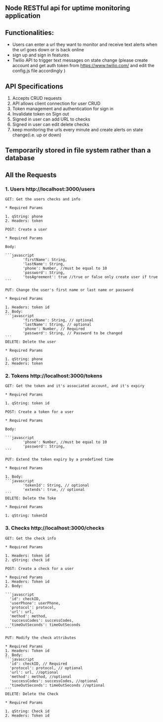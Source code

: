 ## Node RESTful api for uptime monitoring application

## Functionalities:
* Users can enter a url they want to monitor and receive text alerts when the url goes down or is back online
* sign up and sign in features
* Twilio API to trigger text messages on state change (please create account and get auth token from https://www.twilio.com/ and edit the config.js file accordingly )

## API Specifications
1. Accepts CRUD requests
2. API allows client connection for user CRUD
3. Token management and authentication for sign in
4. Invalidate token on Sign out
5. Signed in user can add URL to checks
6. Signed in user can edit delete checks
7. keep monitoring the urls every minute and create alerts on state change(i.e. up or down)

## Temporarily stored in file system rather than a database

## All the Requests
### 1. Users http://localhost:3000/users
    GET: Get the users checks and info
    
    * Required Params 
    
    1. qString: phone
    2. Headers: token
    
    POST: Create a user
    
    * Required Params 
    
    Body: 
    
    ```javascript
            'firstName': String,
            'lastName': String,
            'phone': Number, //must be equal to 10
            'password': String, 
            'tosAgreement': true //true or false only create user if true
    ```

    PUT: Change the user's first name or last name or password

    * Required Params 

    1. Headers: token id
    2. Body:
    ```javascript
            'firstName': String, // optional
            'lastName': String, // optional
            'phone': Number, // Required
            'password': String, // Password to be changed
    ```
    DELETE: Delete the user

    * Required Params 
    
    1. qString: phone
    2. Headers: token

### 2. Tokens http://localhost:3000/tokens
    GET: Get the token and it's associated account, and it's expiry
    
    * Required Params 
    
    1. qString: token id
    
    POST: Create a token for a user
    
    * Required Params 
    
    Body: 
    
    ```javascript
            'phone': Number, //must be equal to 10
            'password': String, 
    ```

    PUT: Extend the token expiry by a predefined time

    * Required Params 

    1. Body:
    ```javascript
            'tokenId': String, // optional
            'extends': true, // optional
    ```
    DELETE: Delete the Toke

    * Required Params 
    
    1. qString: tokenId


### 3. Checks http://localhost:3000/checks
    GET: Get the check info
    
    * Required Params 
    
    1. Headers: token id
    2. qString: check id
    
    POST: Create a check for a user
    
    * Required Params 
    1. Headers: Token id
    2. Body: 

    ```javascript
      'id': checkID,
      'userPhone': userPhone,
      'protocol': protocol,
      'url': url,
      'method': method,
      'successCodes': successCodes,
      'timeOutSeconds': timeOutSeconds
    ```

    PUT: Modify the check attributes 

    * Required Params 
    1. Headers: Token id
    2. Body:
    ```javascript
      'id': checkID, // Required
      'protocol': protocol, // optional
      'url': url, //optional
      'method': method, //optional
      'successCodes': successCodes, //optional
      'timeOutSeconds': timeOutSeconds //optional
    ```
    DELETE: Delete the Check

    * Required Params 
    
    1. qString: Check id
    2. Headers: Token id